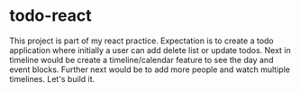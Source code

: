 # todo-react
This project is part of my react practice. Expectation is to create a todo application where initially a user can add delete list or update todos. Next in timeline would be create a timeline/calendar feature to see the day and event blocks. Further next would be to add more people and watch multiple timelines. Let's build it.
